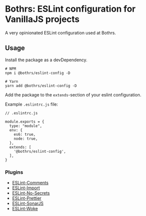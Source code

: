 # Bothrs: ESLint configuration for VanillaJS projects

A very opinionated ESLint configuration used at Bothrs.

## Usage

Install the package as a devDependency.

```
# NPM
npm i @bothrs/eslint-config -D

# Yarn
yarn add @bothrs/eslint-config -D
```

Add the package to the `extends`-section of your eslint configuration.

Example `.eslintrc.js` file:

```
// .eslintrc.js

module.exports = {
  type: "module",
  env: {
    es6: true,
    node: true,
  },
  extends: [
    '@bothrs/eslint-config',
  ],
}
```

### Plugins

- [ESLint-Comments](https://github.com/mysticatea/eslint-plugin-eslint-comments)
- [ESLint-Import](https://github.com/import-js/eslint-plugin-import)
- [ESLint-No-Secrets](https://github.com/nickdeis/eslint-plugin-no-secrets)
- [ESLint-Prettier](https://github.com/prettier/prettier-eslint)
- [ESLint-SonarJS](https://github.com/SonarSource/eslint-plugin-sonarjs)
- [ESLint-Woke](https://github.com/amwmedia/eslint-plugin-woke)
